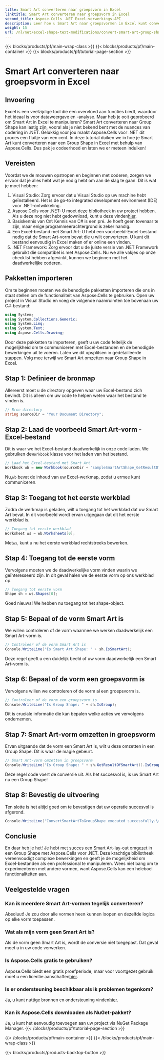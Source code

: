 ```yaml
---
title: Smart Art converteren naar groepsvorm in Excel
linktitle: Smart Art converteren naar groepsvorm in Excel
second_title: Aspose.Cells .NET Excel-verwerkings-API
description: Leer hoe u Smart Art naar groepsvormen in Excel kunt converteren met Aspose.Cells voor .NET met deze stapsgewijze zelfstudie.
weight: 15
url: /nl/net/excel-shape-text-modifications/convert-smart-art-group-shape-excel/
---
```


{{< blocks/products/pf/main-wrap-class >}}
{{< blocks/products/pf/main-container >}}
{{< blocks/products/pf/tutorial-page-section >}}

# Smart Art converteren naar groepsvorm in Excel

## Invoering
Excel is een veelzijdige tool die een overvloed aan functies biedt, waardoor het ideaal is voor dataweergave en -analyse. Maar heb je ooit geprobeerd om Smart Art in Excel te manipuleren? Smart Art converteren naar Group Shape kan lastig zijn, vooral als je niet bekend bent met de nuances van codering in .NET. Gelukkig voor jou maakt Aspose.Cells voor .NET dit proces een fluitje van een cent. In deze tutorial duiken we in hoe je Smart Art kunt converteren naar een Group Shape in Excel met behulp van Aspose.Cells. Dus pak je codeerhoed en laten we er meteen induiken!
## Vereisten
Voordat we de mouwen opstropen en beginnen met coderen, zorgen we ervoor dat je alles hebt wat je nodig hebt om aan de slag te gaan. Dit is wat je moet hebben:
1. Visual Studio: Zorg ervoor dat u Visual Studio op uw machine hebt geïnstalleerd. Het is de go-to integrated development environment (IDE) voor .NET-ontwikkeling.
2.  Aspose.Cells voor .NET: U moet deze bibliotheek in uw project hebben. Als u deze nog niet hebt gedownload, kunt u deze vinden[hier](https://releases.aspose.com/cells/net/).
3. Basiskennis van C#: Kennis van C# is een pré. Je hoeft geen tovenaar te zijn, maar enige programmeerachtergrond is zeker handig.
4. Een Excel-bestand met Smart Art: U hebt een voorbeeld-Excel-bestand nodig dat de Smart Art-vorm bevat die u wilt converteren. U kunt dit bestand eenvoudig in Excel maken of er online een vinden.
5. .NET Framework: Zorg ervoor dat u de juiste versie van .NET Framework gebruikt die compatibel is met Aspose.Cells.
Nu we alle vakjes op onze checklist hebben afgevinkt, kunnen we beginnen met het daadwerkelijke coderen.
## Pakketten importeren
Om te beginnen moeten we de benodigde pakketten importeren die ons in staat stellen om de functionaliteit van Aspose.Cells te gebruiken. Open uw project in Visual Studio en voeg de volgende naamruimten toe bovenaan uw C#-bestand:
```csharp
using System;
using System.Collections.Generic;
using System.Linq;
using System.Text;
using Aspose.Cells.Drawing;
```
Door deze pakketten te importeren, geeft u uw code feitelijk de mogelijkheid om te communiceren met Excel-bestanden en de benodigde bewerkingen uit te voeren.
Laten we dit opsplitsen in gedetailleerde stappen. Volg mee terwijl we Smart Art omzetten naar Group Shape in Excel.
## Stap 1: Definieer de bronmap
Allereerst moet u de directory opgeven waar uw Excel-bestand zich bevindt. Dit is alleen om uw code te helpen weten waar het bestand te vinden is.
```csharp
// Bron directory
string sourceDir = "Your Document Directory";
```
## Stap 2: Laad de voorbeeld Smart Art-vorm - Excel-bestand
 Dit is waar we het Excel-bestand daadwerkelijk in onze code laden. We gebruiken de`Workbook` klasse voor het laden van het bestand.
```csharp
// Laad het Excel-bestand met Smart Art
Workbook wb = new Workbook(sourceDir + "sampleSmartArtShape_GetResultOfSmartArt.xlsx");
```
 Nu,`wb` bevat de inhoud van uw Excel-werkmap, zodat u ermee kunt communiceren.
## Stap 3: Toegang tot het eerste werkblad
Zodra de werkmap is geladen, wilt u toegang tot het werkblad dat uw Smart Art bevat. In dit voorbeeld wordt ervan uitgegaan dat dit het eerste werkblad is.
```csharp
// Toegang tot eerste werkblad
Worksheet ws = wb.Worksheets[0];
```
 Met`ws`, kunt u nu het eerste werkblad rechtstreeks bewerken.
## Stap 4: Toegang tot de eerste vorm
Vervolgens moeten we de daadwerkelijke vorm vinden waarin we geïnteresseerd zijn. In dit geval halen we de eerste vorm op ons werkblad op.
```csharp
// Toegang tot eerste vorm
Shape sh = ws.Shapes[0];
```
Goed nieuws! We hebben nu toegang tot het shape-object.
## Stap 5: Bepaal of de vorm Smart Art is
We willen controleren of de vorm waarmee we werken daadwerkelijk een Smart Art-vorm is. 
```csharp
// Controleer of de vorm Smart Art is
Console.WriteLine("Is Smart Art Shape: " + sh.IsSmartArt);
```
Deze regel geeft u een duidelijk beeld of uw vorm daadwerkelijk een Smart Art-vorm is.
## Stap 6: Bepaal of de vorm een groepsvorm is
Vervolgens willen we controleren of de vorm al een groepsvorm is. 
```csharp
// Controleer of de vorm een groepsvorm is
Console.WriteLine("Is Group Shape: " + sh.IsGroup);
```
Dit is cruciale informatie die kan bepalen welke acties we vervolgens ondernemen.
## Stap 7: Smart Art-vorm omzetten in groepsvorm
Ervan uitgaande dat de vorm een Smart Art is, wilt u deze omzetten in een Group Shape. Dit is waar de magie gebeurt.
```csharp
// Smart Art-vorm omzetten in groepsvorm
Console.WriteLine("Is Group Shape: " + sh.GetResultOfSmartArt().IsGroup);
```
Deze regel code voert de conversie uit. Als het succesvol is, is uw Smart Art nu een Group Shape!
## Stap 8: Bevestig de uitvoering
Ten slotte is het altijd goed om te bevestigen dat uw operatie succesvol is afgerond.
```csharp
Console.WriteLine("ConvertSmartArtToGroupShape executed successfully.\r\n");
```

## Conclusie
En daar heb je het! Je hebt met succes een Smart Art-lay-out omgezet in een Group Shape met Aspose.Cells voor .NET. Deze krachtige bibliotheek vereenvoudigt complexe bewerkingen en geeft je de mogelijkheid om Excel-bestanden als een professional te manipuleren. Wees niet bang om te experimenteren met andere vormen, want Aspose.Cells kan een heleboel functionaliteiten aan. 
## Veelgestelde vragen
### Kan ik meerdere Smart Art-vormen tegelijk converteren?
Absoluut! Je zou door alle vormen heen kunnen loopen en dezelfde logica op elke vorm toepassen.
### Wat als mijn vorm geen Smart Art is?
Als de vorm geen Smart Art is, wordt de conversie niet toegepast. Dat geval moet u in uw code verwerken.
### Is Aspose.Cells gratis te gebruiken?
 Aspose.Cells biedt een gratis proefperiode, maar voor voortgezet gebruik moet u een licentie aanschaffen[hier](https://purchase.aspose.com/buy).
### Is er ondersteuning beschikbaar als ik problemen tegenkom?
 Ja, u kunt nuttige bronnen en ondersteuning vinden[hier](https://forum.aspose.com/c/cells/9).
### Kan ik Aspose.Cells downloaden als NuGet-pakket?
Ja, u kunt het eenvoudig toevoegen aan uw project via NuGet Package Manager.
{{< /blocks/products/pf/tutorial-page-section >}}

{{< /blocks/products/pf/main-container >}}
{{< /blocks/products/pf/main-wrap-class >}}

{{< blocks/products/products-backtop-button >}}
